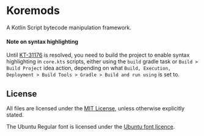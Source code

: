 # Koremods

A Kotlin Script bytecode manipulation framework.

#### Note on syntax highlighting
Until [KT-31176](https://youtrack.jetbrains.com/issue/KT-31176) is resolved, you need to build
the project to enable syntax highlighting in `core.kts` scripts, either using the `build` gradle task or `Build > Build Project` idea action, depending on what `Build, Execution, Deployment > Build Tools > Gradle > Build and run using` is set to.

## License

All files are licensed under the [MIT License](LICENSE), unless otherwise explicitly stated.

The Ubuntu Regular font is licensed under the [Ubuntu font licence](http://font.ubuntu.com/ufl/).
